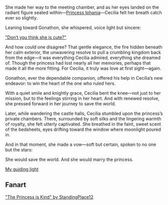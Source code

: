 <!-- title: Vow -->

She made her way to the meeting chamber, and as her eyes landed on the radiant figure seated within—[Princess Iphania](#node:iphania)—Cecilia felt her breath catch ever so slightly.

Leaning toward Gonathon, she whispered, voice light but sincere:

["Don’t you think she is cute?"](#embed:https://www.youtube.com/watch?v=cyLsX20esBE&t=3677s)

And how could one disagree? That gentle elegance, the fire hidden beneath her calm exterior, the unwavering resolve to pull a crumbling kingdom back from the edge—it was everything Cecilia admired, everything she dreamed of. Though the princess had lost nearly all her memories, perhaps that made it all the more fitting. For Cecilia, it truly was love at first sight—again.

Gonathon, ever the dependable companion, offered his help in Cecilia’s new endeavor: to win the heart of the one who ruled hers.

With a quiet smile and knightly grace, Cecilia bent the knee—not just to her mission, but to the feelings stirring in her heart. And with renewed resolve, she pressed forward in her journey to save the world.

Later, while wandering the castle halls, Cecilia stumbled upon the princess’s private chambers. There, surrounded by soft silks and the lingering warmth of royalty, she felt utterly captivated. She breathed in the faint, sweet scent of the bedsheets, eyes drifting toward the window where moonlight poured in.

And in that moment, she made a vow—soft but certain, spoken to no one but the stars:

She would save the world.
And she would marry the princess.

[My guiding light](#embed:https://www.youtube.com/live/cyLsX20esBE?si=V7s8jRdSb-bw9IzT&t=8520)

## Fanart

["The Princess is Kind" by StandingPlace12](https://x.com/StandingPlace12/status/1918991950818021419)
